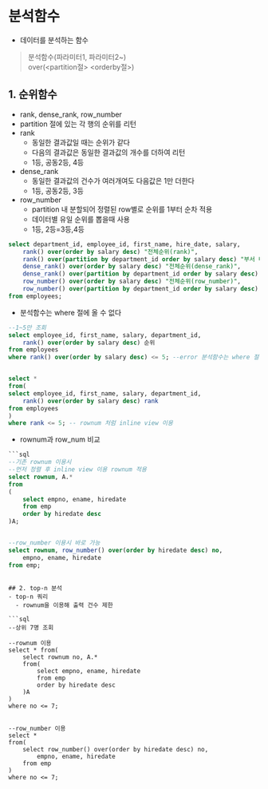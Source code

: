 # 분석함수
- 데이터를 분석하는 함수   
> 분석함수(파라미터1, 파라미터2~)   
> over(<partition절\> <orderby절\>)   

## 1. 순위함수
- rank, dense_rank, row_number
- partition 절에 있는 각 행의 순위를 리턴
- rank
  - 동일한 결과값일 때는 순위가 같다
  - 다음의 결과값은 동일한 결과값의 개수를 더하여 리턴
  - 1등, 공동2등, 4등
- dense_rank
  - 동일한 결과값의 건수가 여러개여도 다음값은 1만 더한다
  - 1등, 공동2등, 3등
- row_number
  - partition 내 분할되어 정렬된 row별로 순위를 1부터 순차 적용
  - 데이터별 유일 순위를 뽑을때 사용
  - 1등, 2등=3등,4등   

```sql
select department_id, employee_id, first_name, hire_date, salary,
    rank() over(order by salary desc) "전체순위(rank)",
    rank() over(partition by department_id order by salary desc) "부서 내 순위(rank)",
    dense_rank() over(order by salary desc) "전체순위(dense_rank)",
    dense_rank() over(partition by department_id order by salary desc) "부서 내 순위(dense_rank)",
    row_number() over(order by salary desc) "전체순위(row_number)",
    row_number() over(partition by department_id order by salary desc) "부서 내 순위(row_number)"
from employees;
```

- 분석함수는 where 절에 올 수 없다   

```sql
--1~5만 조회
select employee_id, first_name, salary, department_id,
    rank() over(order by salary desc) 순위
from employees
where rank() over(order by salary desc) <= 5; --error 분석함수는 where 절에 올 수 없다 


select *
from(
select employee_id, first_name, salary, department_id,
    rank() over(order by salary desc) rank
from employees
)
where rank <= 5; -- rownum 처럼 inline view 이용
```

- rownum과 row_num 비교   

```sql
```sql
--기존 rownum 이용시
--먼저 정렬 후 inline view 이용 rownum 적용
select rownum, A.*
from
(
    select empno, ename, hiredate
    from emp
    order by hiredate desc
)A;


--row_number 이용시 바로 가능
select rownum, row_number() over(order by hiredate desc) no,
    empno, ename, hiredate
from emp;
```


```

## 2. top-n 분석
- top-n 쿼리
  - rownum을 이용해 출력 건수 제한   

```sql
--상위 7명 조회

--rownum 이용
select * from(
    select rownum no, A.*
    from(
        select empno, ename, hiredate
        from emp
        order by hiredate desc
    )A
)
where no <= 7;


--row_number 이용
select *
from(
    select row_number() over(order by hiredate desc) no,
        empno, ename, hiredate
    from emp
)
where no <= 7;
```
